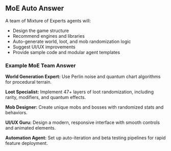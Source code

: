 ## MoE Auto Answer

A team of Mixture of Experts agents will:
- Design the game structure
- Recommend engines and libraries
- Auto-generate world, loot, and mob randomization logic
- Suggest UI/UX improvements
- Provide sample code and modular agent templates

### Example MoE Team Answer

**World Generation Expert:** Use Perlin noise and quantum chart algorithms for procedural terrain.

**Loot Specialist:** Implement 47+ layers of loot randomization, including rarity, modifiers, and quantum effects.

**Mob Designer:** Create unique mobs and bosses with randomized stats and behaviors.

**UI/UX Guru:** Design a modern, responsive interface with smooth controls and animated elements.

**Automation Agent:** Set up auto-iteration and beta testing pipelines for rapid feature deployment.
